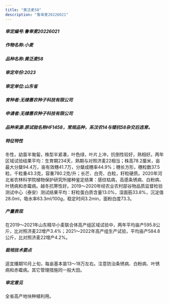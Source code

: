 ```yaml
---
title: "黄泛麦58"
description: "鲁审麦20226021"
---
```

##### 审定编号:鲁审麦20226021

##### 作物名称:小麦

##### 品种名称:黄泛麦58

##### 审定年份:2023

##### 审定单位:山东省

##### 育种者:无棣惠农种子科技有限公司

##### 申请者:无棣惠农种子科技有限公司

##### 品种来源:原试验名称HF1458，常规品种，系汶农14与矮抗58杂交后选育。

##### 特征特性
冬性，幼苗半匍匐，株型半紧凑，叶色绿，叶片上冲，抗倒性较好，熟相好。两年区域试验结果平均：生育期234天，熟期与对照济麦22相当；株高78.2厘米，亩最大分蘖94.4万，亩有效穗41.7万，分蘖成穗率44.9%；穗长方形，穗粒数37.5粒，千粒重43.3克，容重780.2克/升；长芒、白壳、白粒，籽粒硬质。2020年河北省农林科学院植物保护研究所接种鉴定结果：感纹枯病，高感条锈病、白粉病、叶锈病和赤霉病。越冬抗寒性好。2019～2020年经农业农村部谷物品质监督检验测试中心（泰安）测试结果平均：籽粒蛋白质含量13.0%，湿面筋33.8%，沉淀值28.0ml，吸水率63.3ml/100g，稳定时间3.2min，面粉白度73.3。

##### 产量表现
在2019～2021年山东精华小麦联合体高产组区域试验中，两年平均亩产595.8公斤，比对照济麦22增产3.4%；2021～2022年高产组生产试验，平均亩产584.8公斤，比对照济麦22增产4.2%。

##### 栽培技术要点
适宜播期10月上旬，每亩基本苗13～18万左右。注意防治条锈病、白粉病、叶锈病和赤霉病。其它管理措施同一般大田。

##### 审定意见
全省高产地块种植利用。
